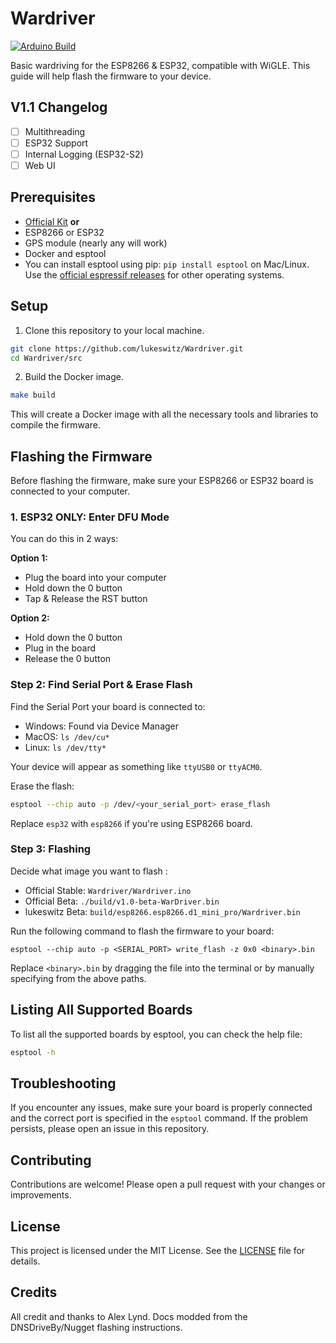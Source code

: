 # Wardriver

[![Arduino Build](https://github.com/lukeswitz/Wardriver/actions/workflows/build.yml/badge.svg)](https://github.com/lukeswitz/Wardriver/actions/workflows/build.yml)

Basic wardriving for the ESP8266 & ESP32, compatible with WiGLE. This guide will help flash the firmware to your device.

## V1.1 Changelog
- [ ] Multithreading
- [ ] ESP32 Support 
- [ ] Internal Logging (ESP32-S2)
- [ ] Web UI

## Prerequisites
- [Official Kit](https://dnsdriveby.com) **or** 
- ESP8266 or ESP32 
- GPS module (nearly any will work)
- Docker and esptool
- You can install esptool using pip: `pip install esptool` on Mac/Linux. Use the [official espressif releases](https://github.com/espressif/esptool/releases) for other operating systems. 

## Setup

1. Clone this repository to your local machine.

```bash
git clone https://github.com/lukeswitz/Wardriver.git
cd Wardriver/src
```

2. Build the Docker image.

```bash
make build
```

This will create a Docker image with all the necessary tools and libraries to compile the firmware.

## Flashing the Firmware

Before flashing the firmware, make sure your ESP8266 or ESP32 board is connected to your computer.

### 1. ESP32 ONLY: Enter DFU Mode

You can do this in 2 ways:

**Option 1:**

- Plug the board into your computer
- Hold down the 0 button
- Tap & Release the RST button

**Option 2:**

- Hold down the 0 button
- Plug in the board
- Release the 0 button

### Step 2: Find Serial Port & Erase Flash 

Find the Serial Port your board is connected to:

- Windows: Found via Device Manager
- MacOS: `ls /dev/cu*`
- Linux: `ls /dev/tty*`

Your device will appear as something like `ttyUSB0` or `ttyACM0`.

Erase the flash:

```bash
esptool --chip auto -p /dev/<your_serial_port> erase_flash
```

Replace `esp32` with `esp8266` if you're using ESP8266 board.

### Step 3: Flashing 
Decide what image you want to flash :
- Official Stable: `Wardriver/Wardriver.ino`
- Official Beta: `./build/v1.0-beta-WarDriver.bin`
- lukeswitz Beta: `build/esp8266.esp8266.d1_mini_pro/Wardriver.bin`

Run the following command to flash the firmware to your board:

`esptool --chip auto -p <SERIAL_PORT> write_flash -z 0x0 <binary>.bin`

Replace `<binary>.bin` by dragging the file into the terminal or by manually specifying from the above paths. 

## Listing All Supported Boards

To list all the supported boards by esptool, you can check the help file:

```bash
esptool -h
```

## Troubleshooting

If you encounter any issues, make sure your board is properly connected and the correct port is specified in the `esptool` command. If the problem persists, please open an issue in this repository.

## Contributing

Contributions are welcome! Please open a pull request with your changes or improvements.

## License

This project is licensed under the MIT License. See the [LICENSE](LICENSE) file for details. 

## Credits

All credit and thanks to Alex Lynd. Docs modded from the DNSDriveBy/Nugget flashing instructions. 
